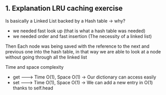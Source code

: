 ## 1. Explanation LRU caching exercise

Is basically a Linked List backed by a Hash table -> why?
* we needed fast look up (that is what a hash table was needed)
* we needed order and fast insertion (The necessity of a linked list)

Then Each node was being saved with the reference to the next and previous one into
the hash table, in that way we are able to look at a node without going through all
the linked list

Time and space complexity 
 * get --->  Time O(1), Space O(1) -> Our dictionary can access easily
 * set --->  Time O(1), Space O(1) -> We can add a new entry in O(1) thanks to self.head
 
 